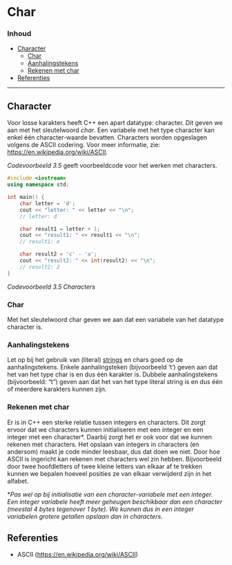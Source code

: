 # Char [](title-id) <!-- omit in toc -->

### Inhoud[](toc-id) <!-- omit in toc -->
- [Character](#character)
  - [Char](#char)
  - [Aanhalingstekens](#aanhalingstekens)
  - [Rekenen met char](#rekenen-met-char)
- [Referenties](#referenties)

---

## Character
Voor losse karakters heeft C++ een apart datatype: character. Dit geven we aan met het sleutelwoord *char*. Een variabele met het type character kan enkel één character-waarde bevatten. Characters worden opgeslagen volgens de ASCII codering. Voor meer informatie, zie: https://en.wikipedia.org/wiki/ASCII.

*Codevoorbeeld 3.5* geeft voorbeeldcode voor het werken met characters.

```cpp
#include <iostream>
using namespace std;

int main() {
    char letter = 'd';
    cout << "letter: " << letter << "\n";
    // letter: d

    char result1 = letter + 1;
    cout << "result1: " << result1 << "\n";
    // result1: e

    char result2 = 'c' - 'a';
    cout << "result2: " << int(result2) << "\n";
    // result2: 2
}
```
*Codevoorbeeld 3.5 Characters*

### Char
Met het sleutelwoord char geven we aan dat een variabele van het datatype character is.

### Aanhalingstekens
Let op bij het gebruik van (literal) [strings](../data-types/string/README.md) en chars goed op de aanhalingstekens. Enkele aanhalingsteken (bijvoorbeeld ‘t’) geven aan dat het van het type char is en dus één karakter is. Dubbele aanhalingstekens (bijvoorbeeld: “t”) geven aan dat het van het type literal string is en dus één of meerdere karakters kunnen zijn.

### Rekenen met char
Er is in C++ een sterke relatie tussen integers en characters. Dit zorgt ervoor dat we characters kunnen initialiseren met een integer en een integer met een character*. Daarbij zorgt het er ook voor dat we kunnen rekenen met characters. Het opslaan van integers in characters (en andersom) maakt je code minder leesbaar, dus dat doen we niet. Door hoe ASCII is ingericht kan rekenen met characters wel zin hebben. Bijvoorbeeld door twee hoofdletters of twee kleine letters van elkaar af te trekken kunnen we bepalen hoeveel posities ze van elkaar verwijderd zijn in het alfabet.

**Pas wel op bij initialisatie van een character-variabele met een integer. Een integer variabele heeft meer geheugen beschikbaar dan een character (meestal 4 bytes tegenover 1 byte). We kunnen dus in een integer variabelen grotere getallen opslaan dan in characters.*

## Referenties

- ASCII (<https://en.wikipedia.org/wiki/ASCII>)